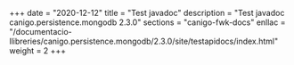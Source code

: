 +++
date        = "2020-12-12"
title       = "Test javadoc"
description = "Test javadoc canigo.persistence.mongodb 2.3.0"
sections    = "canigo-fwk-docs"
enllac		= "/documentacio-llibreries/canigo.persistence.mongodb/2.3.0/site/testapidocs/index.html"
weight		= 2
+++
